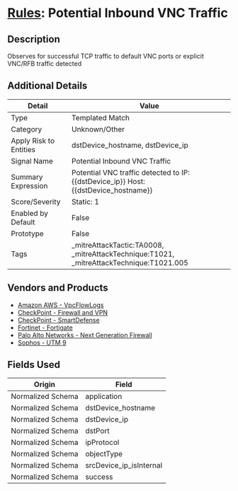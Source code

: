 # [Rules](README.md): Potential Inbound VNC Traffic

## Description
Observes for successful TCP traffic to default VNC ports or explicit VNC/RFB traffic detected

## Additional Details
|Detail|Value|
|----|----|
|Type|Templated Match|
|Category|Unknown/Other|
|Apply Risk to Entities|dstDevice_hostname, dstDevice_ip|
|Signal Name|Potential Inbound VNC Traffic|
|Summary Expression|Potential VNC traffic detected to IP: {{dstDevice_ip}} Host: {{dstDevice_hostname}}|
|Score/Severity|Static: 1|
|Enabled by Default|False|
|Prototype|False|
|Tags|_mitreAttackTactic:TA0008, _mitreAttackTechnique:T1021, _mitreAttackTechnique:T1021.005|
## Vendors and Products
- [Amazon AWS - VpcFlowLogs](../products/021d1ded-1c82-4663-bf5d-d6ed5170efa3.md)
- [CheckPoint - Firewall and VPN](../products/c3c1a4fc-10cc-4155-8a30-a3bb14fc9f31.md)
- [CheckPoint - SmartDefense](../products/2b82e665-bdde-474a-ae29-4f0f76598556.md)
- [Fortinet - Fortigate](../products/c57e2c85-4fc1-4fb7-8fa1-dbc5235231ad.md)
- [Palo Alto Networks - Next Generation Firewall](../products/46f5fa2c-1a62-4692-82ad-ed87800a0adb.md)
- [Sophos - UTM 9](../products/0fb003bc-8383-442f-8f3d-afcfbaefe617.md)


## Fields Used

|Origin|Field|
|----|----|
|Normalized Schema|application|
|Normalized Schema|dstDevice_hostname|
|Normalized Schema|dstDevice_ip|
|Normalized Schema|dstPort|
|Normalized Schema|ipProtocol|
|Normalized Schema|objectType|
|Normalized Schema|srcDevice_ip_isInternal|
|Normalized Schema|success|


